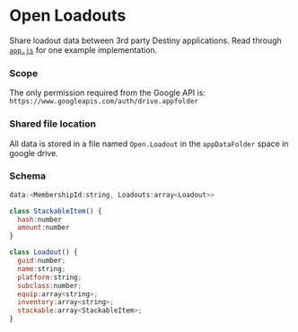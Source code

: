 # Open Loadouts
Share loadout data between 3rd party Destiny applications. Read through [`app.js`](https://github.com/kyleshay/open-loadouts/blob/gh-pages/app.js) for one example implementation.

### Scope
The only permission required from the Google API is:
`https://www.googleapis.com/auth/drive.appfolder`

### Shared file location
All data is stored in a file named `Open.Loadout` in the `appDataFolder` space in google drive.

### Schema
```javascript
data:<MembershipId:string, Loadouts:array<Loadout>>

class StackableItem() {
  hash:number
  amount:number
}

class Loadout() {
  guid:number;
  name:string;
  platform:string;
  subclass:number;
  equip:array<string>;
  inventory:array<string>;
  stackable:array<StackableItem>;
}
```
